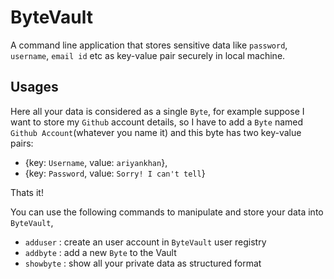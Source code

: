 # ByteVault

A command line application that stores sensitive data like `password`, `username`, `email id` etc as key-value pair securely 
in local machine.

## Usages

Here all your data is considered as a single `Byte`, for example suppose I want to store my `Github` account details, so I have
to add a `Byte` named `Github Account`(whatever you name it) and this byte has two key-value pairs:

 * {key: `Username`, value: `ariyankhan`},
 * {key: `Password`, value: `Sorry! I can't tell`}
 
 Thats it!
 
You can use the following commands to manipulate and store your data into `ByteVault`,

 * `adduser`    : create an user account in `ByteVault` user registry
 * `addbyte`    : add a new `Byte` to the Vault
 * `showbyte`   : show all your private data as structured format
     
    
